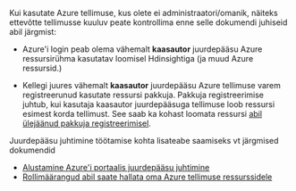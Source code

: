 Kui kasutate Azure tellimuse, kus olete ei administraatori/omanik, näiteks ettevõtte tellimusse kuuluv peate kontrollima enne selle dokumendi juhiseid abil järgmist:

* Azure'i login peab olema vähemalt __kaasautor__ juurdepääsu Azure ressursirühma kasutatav loomisel Hdinsightiga (ja muud Azure ressursid.)

* Kellegi juures vähemalt __kaasautor__ juurdepääsu Azure tellimuse varem registreerunud kasutate ressursi pakkuja. Pakkuja registreerimise juhtub, kui kasutaja kaasautor juurdepääsuga tellimuse loob ressursi esimest korda tellimust. See saab ka kohast loomata ressursi [abil ülejäänud pakkuja registreerimisel](https://msdn.microsoft.com/library/azure/dn790548.aspx).

Juurdepääsu juhtimine töötamise kohta lisateabe saamiseks vt järgmised dokumendid

* [Alustamine Azure'i portaalis juurdepääsu juhtimine](../articles/active-directory/role-based-access-control-what-is.md)
* [Rollimäärangud abil saate hallata oma Azure tellimuse ressurssidele](../articles/active-directory/role-based-access-control-configure.md)
